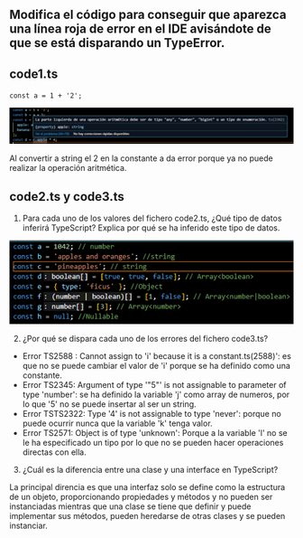 ## Modifica el código para conseguir que aparezca una línea roja de error en el IDE avisándote de que se está disparando un TypeError.

## code1.ts
```
const a = 1 + '2';
```

![Captura de pantalla del typerror mostrado por vscode.](eje2_a.png)

Al convertir a string el 2 en la constante a da error porque ya no puede realizar la operación aritmética. 

## code2.ts y code3.ts

1. Para cada uno de los valores del fichero code2.ts, ¿Qué tipo de datos inferirá TypeScript? Explica por qué se ha inferido este tipo de datos.

![Captura de pantalla de los tipos de datos que puede inferir typescript.](eje2_b.png)

2. ¿Por qué se dispara cada uno de los errores del fichero code3.ts?

- Error TS2588 : Cannot assign to 'i' because it is a constant.ts(2588)': es que no se puede cambiar el valor de 'i' porque se ha definido como una constante.
- Error TS2345: Argument of type '"5"' is not assignable to parameter of type 'number': se ha definido la variable 'j' como array de numeros, por lo que '5' no se puede insertar al ser un string.
- Error TSTS2322: Type '4' is not assignable to type 'never': porque no puede ocurrir nunca que la variable 'k' tenga valor.
- Error TS2571: Object is of type 'unknown': Porque a la variable 'l' no se le ha especificado un tipo por lo que no se pueden hacer operaciones directas con ella.

3. ¿Cuál es la diferencia entre una clase y una interface en TypeScript?

La principal direncia es que una interfaz solo se define como la estructura de un objeto, proporcionando propiedades y métodos y no pueden ser instanciadas mientras que una clase se tiene que definir y puede implementar sus métodos, pueden heredarse de otras clases y se pueden instanciar.
